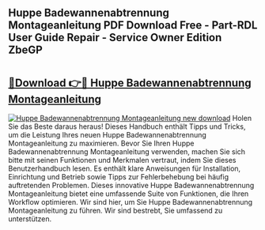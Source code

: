 ## Huppe Badewannenabtrennung Montageanleitung PDF Download Free - Part-RDL User Guide Repair - Service Owner Edition ZbeGP

# <h2><a href="http://df8th6s.blite.top/?on=Huppe+Badewannenabtrennung+Montageanleitung">🔗Download 👉🔴 Huppe Badewannenabtrennung Montageanleitung</a></h2>

[![Huppe Badewannenabtrennung Montageanleitung new download](https://i.imgur.com/lujVjoI.png)](http://df8th6s.blite.top/?on=Huppe+Badewannenabtrennung+Montageanleitung)
Holen Sie das Beste daraus heraus! Dieses Handbuch enthält Tipps und Tricks, um die Leistung Ihres neuen Huppe Badewannenabtrennung Montageanleitung zu maximieren. Bevor Sie Ihren Huppe Badewannenabtrennung Montageanleitung verwenden, machen Sie sich bitte mit seinen Funktionen und Merkmalen vertraut, indem Sie dieses Benutzerhandbuch lesen. Es enthält klare Anweisungen für Installation, Einrichtung und Betrieb sowie Tipps zur Fehlerbehebung bei häufig auftretenden Problemen. Dieses innovative Huppe Badewannenabtrennung Montageanleitung bietet eine umfassende Suite von Funktionen, die Ihren Workflow optimieren. Wir sind hier, um Sie Huppe Badewannenabtrennung Montageanleitung zu führen. Wir sind bestrebt, Sie umfassend zu unterstützen.

